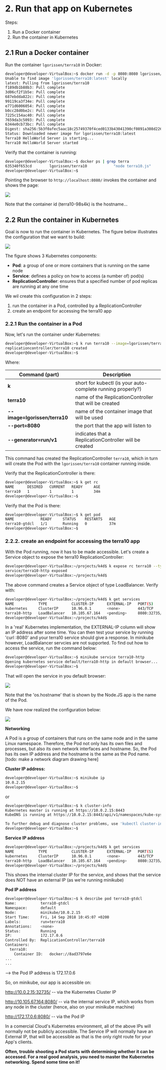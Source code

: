 # 2. Run that app on Kubernetes

Steps:
1. Run a Docker container
2. Run the container in Kubernetes



## 2.1 Run a Docker container

Run the container `lgorissen/terra10` in Docker:

```bash
developer@developer-VirtualBox:~$ docker run -d -p 8080:8080 lgorissen/terra10
Unable to find image 'lgorissen/terra10:latest' locally
latest: Pulling from lgorissen/terra10
f189db1b88b3: Pull complete 
3d06cf2f1b5e: Pull complete 
687ebdda822c: Pull complete 
99119ca3f34e: Pull complete 
e771d6006054: Pull complete 
b0cc28d0be2c: Pull complete 
7225c154ac40: Pull complete 
7659da3c5093: Pull complete 
6344e0cb73bc: Pull complete 
Digest: sha256:5b3f0afec5aac18c25749370f4ced0133b43041390cf0891a308d2261df97e7b
Status: Downloaded newer image for lgorissen/terra10:latest
Terra10 HelloWorld Server is starting...
Terra10 HelloWorld Server started
```
Verify that the container is running:

```bash
developer@developer-VirtualBox:~$ docker ps | grep terra
635340f653cd        lgorissen/terra10            "node terra10.js"        39 seconds ago      Up 37 seconds       0.0.0.0:8080->8080/tcp                                               jovial_kare
developer@developer-VirtualBox:~$ 
```

Pointing the browser to `http://localhost:8080/` invokes the container and shows the page:

![](img/lab2-browser-pod.png)

Note that the container id (terra10-98s4k) is the hostname...


## 2.2 Run the container in Kubernetes


Goal is now to run the container in Kubernetes. The figure below illustrates the configuration that we want to build:

![](img/lab2-configuration.png)

The figure shows 3 Kubernetes components:
- **Pod**: a group of one or more containers that is running on the same node
- **Service**: defines a policy on how to access (a number of) pod(s)
- **ReplicationController**: ensures that a specified number of pod replicas are running at any one time

We wil create this configuration in 2 steps:
1. run the container in a Pod, controlled by a ReplicationController
2. create an endpoint for accessing the terra10 app

### 2.2.1 Run the container in a Pod
Now, let's run the container under Kubernetes:
```bash
developer@developer-VirtualBox:~$ k run terra10 --image=lgorissen/terra10 --port=8080 --generator=run/v1
replicationcontroller/terra10 created
developer@developer-VirtualBox:~$ 
```
Where:

| Command (part)  | Description      |
|-------- |--------|
| **k**   |  short for kubectl (is your auto-complete running properly?) |
| **terra10** | name of the ReplicationController that will be created |
| **--image=lgorissen/terra10** | name of the container image that will be used |
| **--port=8080** | the port that the app will listen to |
| **--generator=run/v1** | indicates that a ReplicationController will be created |


This command has created the ReplicationController `terra10`, which in turn will create the Pod with the `lgorissen/terra10` container running inside.

Verify that the ReplicationController is there:
```bash
developer@developer-VirtualBox:~$ k get rc
NAME      DESIRED   CURRENT   READY     AGE
terra10   1         1         1         34m
developer@developer-VirtualBox:~$
```
Verify that the Pod is there:

```bash
developer@developer-VirtualBox:~$ k get pod
NAME            READY     STATUS    RESTARTS   AGE
terra10-gtdcl   1/1       Running   0          37m
developer@developer-VirtualBox:~$ 
```
### 2.2.2. create an endpoint for accessing the terra10 app

With the Pod running, now it has to be made accessible. Let's create a Service object to expose the terra10 ReplicationController:
```bash
developer@developer-VirtualBox:~/projects/k4d$ k expose rc terra10 --type=LoadBalancer --name terra10-http
service/terra10-http exposed
developer@developer-VirtualBox:~/projects/k4d$ 
```
The above command creates a Service object of type LoadBalancer. Verify with:
```bash
developer@developer-VirtualBox:~/projects/k4d$ k get services
NAME           TYPE           CLUSTER-IP      EXTERNAL-IP   PORT(S)          AGE
kubernetes     ClusterIP      10.96.0.1       <none>        443/TCP          50d
terra10-http   LoadBalancer   10.105.67.164   <pending>     8080:32735/TCP   16m
developer@developer-VirtualBox:~/projects/k4d$ 
```

In a 'real' Kubernetes implementation, the EXTERNAL-IP column will show an IP address after some time. You can then test your service by running 'curl <external-ip-address>:8080' and your terra10 service should give a response.
In minikube however, LoadBalancer servcies are not supported. To find out how to access the service, run the command below:
```bash
developer@developer-VirtualBox:~$ minikube service terra10-http
Opening kubernetes service default/terra10-http in default browser...
developer@developer-VirtualBox:~$ 
```
That will open the service in you default browser:

![](img/lab2-browser-pod.png)

Note that the 'os.hostname' that is shown by the Node.JS app is the name of the Pod.

We have now realized the configuration below:

![](img/lab2-configuration-realized.png)


**Networking**

A Pod is a group of containers that runs on the same node and in the same Linux namespace. Therefore, the Pod not only has its own files and processes, but also its own network interfaces and hostname. So, the Pod has its own IP address and the hostname is the same as the Pod name. 
[todo: make a network diagram drawing here]

**Cluster IP address:**
```bash
developer@developer-VirtualBox:~$ minikube ip
10.0.2.15
developer@developer-VirtualBox:~$
```
or

```bash
developer@developer-VirtualBox:~$ k cluster-info
Kubernetes master is running at https://10.0.2.15:8443
KubeDNS is running at https://10.0.2.15:8443/api/v1/namespaces/kube-system/services/kube-dns:dns/proxy

To further debug and diagnose cluster problems, use 'kubectl cluster-info dump'.
developer@developer-VirtualBox:~$
```
**Service IP address**
```bash
developer@developer-VirtualBox:~/projects/k4d$ k get services
NAME           TYPE           CLUSTER-IP      EXTERNAL-IP   PORT(S)          AGE
kubernetes     ClusterIP      10.96.0.1       <none>        443/TCP          50d
terra10-http   LoadBalancer   10.105.67.164   <pending>     8080:32735/TCP   16m
developer@developer-VirtualBox:~/projects/k4d$ 
```
This shows the internal cluster IP for the service, and shows that the service does NOT have an external IP (as we're running minikube)

**Pod IP address**
```bash
developer@developer-VirtualBox:~$ k describe pod terra10-gtdcl 
Name:           terra10-gtdcl
Namespace:      default
Node:           minikube/10.0.2.15
Start Time:     Fri, 14 Sep 2018 10:45:07 +0200
Labels:         run=terra10
Annotations:    <none>
Status:         Running
IP:             172.17.0.6
Controlled By:  ReplicationController/terra10
Containers:
  terra10:
    Container ID:   docker://8ad3797e6e
...
...	
```
--> the Pod IP address is 172.17.0.6


So, on minikube, our app is accessible on:

http://10.0.2.15:32735/ -- via the Kubernetes Cluster IP

http://10.105.67.164:8080/ -- via the internal service IP, which works from any node in the cluster (hence, also on your minikube machine)

http://172.17.0.6:8080/ -- via the Pod IP

In a comercial Cloud's Kubernetes environment, all of the above IPs will normally not be publicly accessible. The Service IP will normally have an External IP, that will be accessible as that is the only right route for your App's clients.

**Often, trouble shooting a Pod starts with determining whether it can be accessed. For a real good analysis, you need to master the Kubernetes networking. Spend some time on it!**
